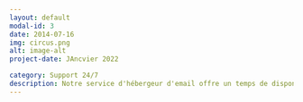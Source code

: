 ```yaml
---
layout: default
modal-id: 3
date: 2014-07-16
img: circus.png
alt: image-alt
project-date: JAncvier 2022

category: Support 24/7
description: Notre service d'hébergeur d'email offre un temps de disponibilité inégalé et s'accompagne de sauvegardes automatiques pour la prévention des pertes de données et la reprise après sinistre. Si vous avez besoin d'aide, notre équipe d'assistance est disponible 24h/24 et 7j/7.
---
```

